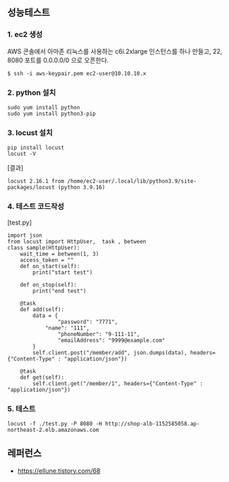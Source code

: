 ## 성능테스트 ##

### 1. ec2 생성 ###
AWS 콘솔에서 아마존 리눅스를 사용하는 c6i.2xlarge 인스턴스를 하나 만들고, 22, 8080 포트를 0.0.0.0/0 으로 오픈한다.
```
$ ssh -i aws-keypair.pem ec2-user@10.10.10.x
```

### 2. python 설치 ###
```
sudo yum install python
sudo yum install python3-pip
```

### 3. locust 설치 ###
```
pip install locust
locust -V
```

[결과]
```
locust 2.16.1 from /home/ec2-user/.local/lib/python3.9/site-packages/locust (python 3.9.16)
```

### 4. 테스트 코드작성 ###
[test.py]
```
import json
from locust import HttpUser,  task , between
class sample(HttpUser):
	wait_time = between(1, 3)
	access_token = ""
	def on_start(self):		
		print("start test")		

	def on_stop(self):		
		print("end test")		

	@task
	def add(self):
		data = {	
		    	"password": "7771",
			"name": "111",
    			"phoneNumber": "9-111-11",
    			"emailAddress": "9999@example.com"
		}
		self.client.post("/member/add", json.dumps(data), headers={"Content-Type" : "application/json"})

	@task
	def get(self):
		self.client.get("/member/1", headers={"Content-Type" : "application/json"})
```

### 5. 테스트 ###
```
locust -f ./test.py -P 8080 -H http://shop-alb-1152585058.ap-northeast-2.elb.amazonaws.com
```



## 레퍼런스 ##

* https://ellune.tistory.com/68
